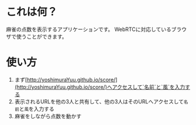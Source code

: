 # これは何？

麻雀の点数を表示するアプリケーションです。
WebRTCに対応しているブラウザで使うことができます。

# 使い方

1. まず[http://yoshimuraYuu.github.io/score/](http://yoshimuraYuu.github.io/score/)へアクセスして`名前`と`風`を入力する
2. 表示されるURLを他の3人と共有して、他の3人はそのURLへアクセスして`名前`と`風`を入力する
3. 麻雀をしながら点数を動かす
